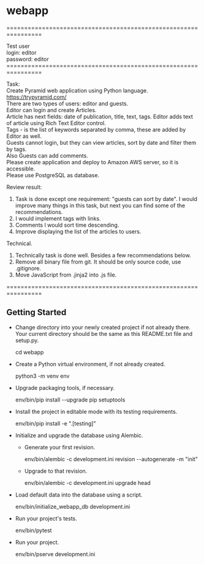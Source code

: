 # webapp
================================================================<br />

Test user <br />
login:      editor<br />
password:   editor<br />
================================================================<br />

Task:<br />
Create Pyramid web application using Python language.<br />
https://trypyramid.com/<br />
There are two types of users: editor and guests.<br />
Editor can login and create Articles.<br />
Article has next fields: date of publication, title, text, tags. Editor adds text of article using Rich Text Editor control.<br /> 
Tags - is the list of keywords separated by comma, these are added by Editor as well.<br />
Guests cannot login, but they can view articles, sort by date and filter them by tags.<br />
Also Guests can add comments.<br />
Please create application and deploy to Amazon AWS server, so it is accessible.<br />
Please use PostgreSQL as database.<br />

Review result:<br />
1. Task is done except one requirement: "guests can sort by date". I would improve many things in this task, but next you can find some of the recommendations.
2. I would implement tags with links.
3. Comments I would sort time descending.
4. Improve displaying the list of the articles to users.

Technical.
1. Technically task is done well. Besides a few recommendations below.
2. Remove all binary file from git. It should be only source code, use .gitignore.
3. Move JavaScript from .jinja2 into .js file.

================================================================

Getting Started
---------------
- Change directory into your newly created project if not already there. Your
  current directory should be the same as this README.txt file and setup.py.

    cd webapp

- Create a Python virtual environment, if not already created.

    python3 -m venv env

- Upgrade packaging tools, if necessary.

    env/bin/pip install --upgrade pip setuptools

- Install the project in editable mode with its testing requirements.

    env/bin/pip install -e ".[testing]"

- Initialize and upgrade the database using Alembic.

    - Generate your first revision.

        env/bin/alembic -c development.ini revision --autogenerate -m "init"

    - Upgrade to that revision.

        env/bin/alembic -c development.ini upgrade head

- Load default data into the database using a script.

    env/bin/initialize_webapp_db development.ini

- Run your project's tests.

    env/bin/pytest

- Run your project.

    env/bin/pserve development.ini
